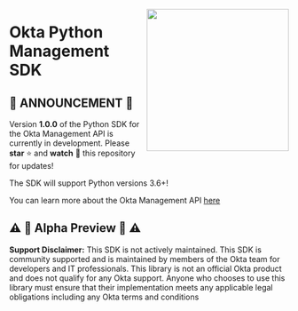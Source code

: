 [<img src="https://aws1.discourse-cdn.com/standard14/uploads/oktadev/original/1X/0c6402653dfb70edc661d4976a43a46f33e5e919.png" align="right" width="256px"/>](https://devforum.okta.com/)

# Okta Python Management SDK

## :rotating_light: ANNOUNCEMENT :rotating_light:

Version __**1.0.0**__ of the Python SDK for the Okta Management API is currently in development. Please **star** :star: and **watch** :eyes: this repository for updates!

The SDK will support Python versions 3.6+!

You can learn more about the Okta Management API [here](https://developer.okta.com/docs/reference/)

## :warning: :construction: Alpha Preview :construction: :warning:

**Support Disclaimer:** This SDK is not actively maintained. This SDK is community supported and is maintained by members of the Okta team for developers and IT professionals. This library is not an official Okta product and does not qualify for any Okta support. Anyone who chooses to use this library must ensure that their implementation meets any applicable legal obligations including any Okta terms and conditions
